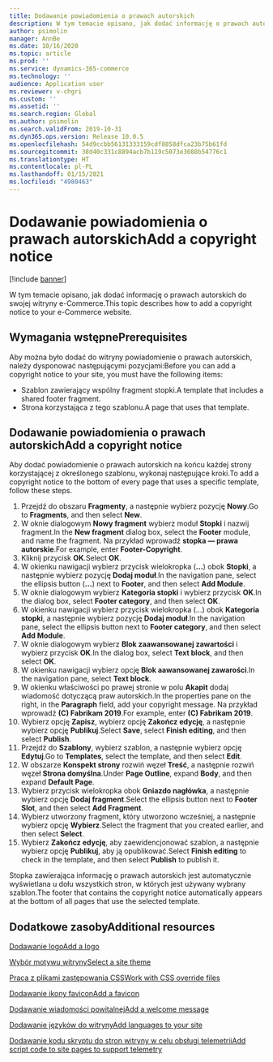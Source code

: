 ```yaml
---
title: Dodawanie powiadomienia o prawach autorskich
description: W tym temacie opisano, jak dodać informację o prawach autorskich do swojej witryny e-Commerce.
author: psimolin
manager: AnnBe
ms.date: 10/16/2020
ms.topic: article
ms.prod: ''
ms.service: dynamics-365-commerce
ms.technology: ''
audience: Application user
ms.reviewer: v-chgri
ms.custom: ''
ms.assetid: ''
ms.search.region: Global
ms.author: psimolin
ms.search.validFrom: 2019-10-31
ms.dyn365.ops.version: Release 10.0.5
ms.openlocfilehash: 54d9ccbb56131333159cdf8858dfca23b75b61fd
ms.sourcegitcommit: 38d40c331c8894acb7b119c5073e3088b54776c1
ms.translationtype: HT
ms.contentlocale: pl-PL
ms.lasthandoff: 01/15/2021
ms.locfileid: "4980463"
---
```

# <a name="add-a-copyright-notice"></a><span data-ttu-id="ce3eb-103">Dodawanie powiadomienia o prawach autorskich</span><span class="sxs-lookup"><span data-stu-id="ce3eb-103">Add a copyright notice</span></span>

[!include [banner](includes/banner.md)]

<span data-ttu-id="ce3eb-104">W tym temacie opisano, jak dodać informację o prawach autorskich do swojej witryny e-Commerce.</span><span class="sxs-lookup"><span data-stu-id="ce3eb-104">This topic describes how to add a copyright notice to your e-Commerce website.</span></span>

## <a name="prerequisites"></a><span data-ttu-id="ce3eb-105">Wymagania wstępne</span><span class="sxs-lookup"><span data-stu-id="ce3eb-105">Prerequisites</span></span>

<span data-ttu-id="ce3eb-106">Aby można było dodać do witryny powiadomienie o prawach autorskich, należy dysponować następującymi pozycjami:</span><span class="sxs-lookup"><span data-stu-id="ce3eb-106">Before you can add a copyright notice to your site, you must have the following items:</span></span>

- <span data-ttu-id="ce3eb-107">Szablon zawierający wspólny fragment stopki.</span><span class="sxs-lookup"><span data-stu-id="ce3eb-107">A template that includes a shared footer fragment.</span></span>
- <span data-ttu-id="ce3eb-108">Strona korzystająca z tego szablonu.</span><span class="sxs-lookup"><span data-stu-id="ce3eb-108">A page that uses that template.</span></span>

## <a name="add-a-copyright-notice"></a><span data-ttu-id="ce3eb-109">Dodawanie powiadomienia o prawach autorskich</span><span class="sxs-lookup"><span data-stu-id="ce3eb-109">Add a copyright notice</span></span>

<span data-ttu-id="ce3eb-110">Aby dodać powiadomienie o prawach autorskich na końcu każdej strony korzystającej z określonego szablonu, wykonaj następujące kroki.</span><span class="sxs-lookup"><span data-stu-id="ce3eb-110">To add a copyright notice to the bottom of every page that uses a specific template, follow these steps.</span></span>

1. <span data-ttu-id="ce3eb-111">Przejdź do obszaru **Fragmenty**, a następnie wybierz pozycję **Nowy**.</span><span class="sxs-lookup"><span data-stu-id="ce3eb-111">Go to **Fragments**, and then select **New**.</span></span>
1. <span data-ttu-id="ce3eb-112">W oknie dialogowym **Nowy fragment** wybierz moduł **Stopki** i nazwij fragment.</span><span class="sxs-lookup"><span data-stu-id="ce3eb-112">In the **New fragment** dialog box, select the **Footer** module, and name the fragment.</span></span> <span data-ttu-id="ce3eb-113">Na przykład wprowadź **stopka — prawa autorskie**.</span><span class="sxs-lookup"><span data-stu-id="ce3eb-113">For example, enter **Footer-Copyright**.</span></span>
1. <span data-ttu-id="ce3eb-114">Kliknij przycisk **OK**.</span><span class="sxs-lookup"><span data-stu-id="ce3eb-114">Select **OK**.</span></span>
1. <span data-ttu-id="ce3eb-115">W okienku nawigacji wybierz przycisk wielokropka (**...**) obok **Stopki**, a następnie wybierz pozycję **Dodaj moduł**.</span><span class="sxs-lookup"><span data-stu-id="ce3eb-115">In the navigation pane, select the ellipsis button (**...**) next to **Footer**, and then select **Add Module**.</span></span>
1. <span data-ttu-id="ce3eb-116">W oknie dialogowym wybierz **Kategoria stopki** i wybierz przycisk **OK**.</span><span class="sxs-lookup"><span data-stu-id="ce3eb-116">In the dialog box, select **Footer category**, and then select **OK**.</span></span>
1. <span data-ttu-id="ce3eb-117">W okienku nawigacji wybierz przycisk wielokropka (...) obok **Kategoria stopki**, a następnie wybierz pozycję **Dodaj moduł**.</span><span class="sxs-lookup"><span data-stu-id="ce3eb-117">In the navigation pane, select the ellipsis button next to **Footer category**, and then select **Add Module**.</span></span>
1. <span data-ttu-id="ce3eb-118">W oknie dialogowym wybierz **Blok zaawansowanej zawartości** i wybierz przycisk **OK**.</span><span class="sxs-lookup"><span data-stu-id="ce3eb-118">In the dialog box, select **Text block**, and then select **OK**.</span></span>
1. <span data-ttu-id="ce3eb-119">W okienku nawigacji wybierz opcję **Blok aawansowanej zawarości**.</span><span class="sxs-lookup"><span data-stu-id="ce3eb-119">In the navigation pane, select **Text block**.</span></span>
1. <span data-ttu-id="ce3eb-120">W okienku właściwości po prawej stronie w polu **Akapit** dodaj wiadomość dotyczącą praw autorskich.</span><span class="sxs-lookup"><span data-stu-id="ce3eb-120">In the properties pane on the right, in the **Paragraph** field, add your copyright message.</span></span> <span data-ttu-id="ce3eb-121">Na przykład wprowadź **(C) Fabrikam 2019**.</span><span class="sxs-lookup"><span data-stu-id="ce3eb-121">For example, enter **(C) Fabrikam 2019**.</span></span>
1. <span data-ttu-id="ce3eb-122">Wybierz opcję **Zapisz**, wybierz opcję **Zakończ edycję**, a następnie wybierz opcję **Publikuj**.</span><span class="sxs-lookup"><span data-stu-id="ce3eb-122">Select **Save**, select **Finish editing**, and then select **Publish**.</span></span>
1. <span data-ttu-id="ce3eb-123">Przejdź do **Szablony**, wybierz szablon, a następnie wybierz opcję **Edytuj**.</span><span class="sxs-lookup"><span data-stu-id="ce3eb-123">Go to **Templates**, select the template, and then select **Edit**.</span></span>
1. <span data-ttu-id="ce3eb-124">W obszarze **Konspekt strony** rozwiń węzeł **Treść**, a następnie rozwiń węzeł **Strona domyślna**.</span><span class="sxs-lookup"><span data-stu-id="ce3eb-124">Under **Page Outline**, expand **Body**, and then expand **Default Page**.</span></span>
1. <span data-ttu-id="ce3eb-125">Wybierz przycisk wielokropka obok **Gniazdo nagłówka**, a następnie wybierz opcję **Dodaj fragment**.</span><span class="sxs-lookup"><span data-stu-id="ce3eb-125">Select the ellipsis button next to **Footer Slot**, and then select **Add Fragment**.</span></span>
1. <span data-ttu-id="ce3eb-126">Wybierz utworzony fragment, który utworzono wcześniej, a następnie wybierz opcję **Wybierz**.</span><span class="sxs-lookup"><span data-stu-id="ce3eb-126">Select the fragment that you created earlier, and then select **Select**.</span></span>
1. <span data-ttu-id="ce3eb-127">Wybierz **Zakończ edycję**, aby zaewidencjonować szablon, a następnie wybierz opcję **Publikuj**, aby ją opublikować.</span><span class="sxs-lookup"><span data-stu-id="ce3eb-127">Select **Finish editing** to check in the template, and then select **Publish** to publish it.</span></span>

<span data-ttu-id="ce3eb-128">Stopka zawierająca informację o prawach autorskich jest automatycznie wyświetlana u dołu wszystkich stron, w których jest używany wybrany szablon.</span><span class="sxs-lookup"><span data-stu-id="ce3eb-128">The footer that contains the copyright notice automatically appears at the bottom of all pages that use the selected template.</span></span>

## <a name="additional-resources"></a><span data-ttu-id="ce3eb-129">Dodatkowe zasoby</span><span class="sxs-lookup"><span data-stu-id="ce3eb-129">Additional resources</span></span>

[<span data-ttu-id="ce3eb-130">Dodawanie logo</span><span class="sxs-lookup"><span data-stu-id="ce3eb-130">Add a logo</span></span>](add-logo.md)

[<span data-ttu-id="ce3eb-131">Wybór motywu witryny</span><span class="sxs-lookup"><span data-stu-id="ce3eb-131">Select a site theme</span></span>](select-site-theme.md)

[<span data-ttu-id="ce3eb-132">Praca z plikami zastępowania CSS</span><span class="sxs-lookup"><span data-stu-id="ce3eb-132">Work with CSS override files</span></span>](css-override-files.md)

[<span data-ttu-id="ce3eb-133">Dodawanie ikony favicon</span><span class="sxs-lookup"><span data-stu-id="ce3eb-133">Add a favicon</span></span>](add-favicon.md)

[<span data-ttu-id="ce3eb-134">Dodawanie wiadomości powitalnej</span><span class="sxs-lookup"><span data-stu-id="ce3eb-134">Add a welcome message</span></span>](add-welcome-message.md)

[<span data-ttu-id="ce3eb-135">Dodawanie języków do witryny</span><span class="sxs-lookup"><span data-stu-id="ce3eb-135">Add languages to your site</span></span>](add-languages-to-site.md)

[<span data-ttu-id="ce3eb-136">Dodawanie kodu skryptu do stron witryny w celu obsługi telemetrii</span><span class="sxs-lookup"><span data-stu-id="ce3eb-136">Add script code to site pages to support telemetry</span></span>](add-telemetry.md)

